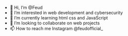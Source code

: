 - 👋 Hi, I’m @Feud
- 👀 I’m interested in web development and cybersecurity
- 🌱 I’m currently learning html css and JavaScript 
- 💞️ I’m looking to collaborate on web projects 
- 📫 How to reach me Instagram @feudofficial_ 

<!---
GODxFeud/GODxFeud is a ✨ special ✨ repository because its `README.md` (this file) appears on your GitHub profile.
You can click the Preview link to take a look at your changes.
--->
